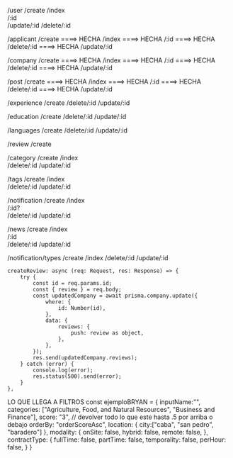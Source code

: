 /user
    /create 
    /index  
    /:id    
    /update/:id
    /delete/:id

/applicant
    /create     ====> HECHA
    /index      ====> HECHA
    /:id        ====> HECHA
    /delete/:id ====> HECHA
    /update/:id 

/company
    /create     ====> HECHA
    /index      ====> HECHA
    /:id        ====> HECHA
    /delete/:id ====> HECHA
    /update/:id

/post
    /create     ====> HECHA
    /index      ====> HECHA
    /:id        ====> HECHA
    /delete/:id ====> HECHA
    /update/:id 

/experience
    /create 
    /delete/:id
    /update/:id

/education
    /create 
    /delete/:id
    /update/:id

/languages
    /create 
    /delete/:id
    /update/:id

/review
    /create 

/category
    /create 
    /index  
    /delete/:id
    /update/:id

/tags
    /create 
    /index  
    /delete/:id
    /update/:id 

/notification
    /create 
    /index  
    /:id?   
    /delete/:id
    /update/:id

/news
    /create 
    /index  
    /:id    
    /delete/:id
    /update/:id

/notification/types
    /create
    /index
    /delete/:id
    /update/:id








    createReview: async (req: Request, res: Response) => {
        try {
            const id = req.params.id;
            const { review } = req.body;
            const updatedCompany = await prisma.company.update({
                where: {
                    id: Number(id),
                },
                data: {
                    reviews: {
                        push: review as object,
                    },
                },
            });
            res.send(updatedCompany.reviews);
        } catch (error) {
            console.log(error);
            res.status(500).send(error);
        }
    },



LO QUE LLEGA A FILTROS
    const ejemploBRYAN = {
    inputName:"",
    categories: ["Agriculture, Food, and Natural Resources", "Business and Finance"],
    score: "3", // devolver todo lo que este hasta .5 por arriba o debajo
    orderBy: "orderScoreAsc",
    location: {
        city:["caba", "san pedro", "baradero"]
    },
    modality: {
        onSite: false,
        hybrid: false,
        remote: false,
    },
    contractType: {
        fullTime: false,
        partTime: false,
        temporality: false,
        perHour: false,
    }
}